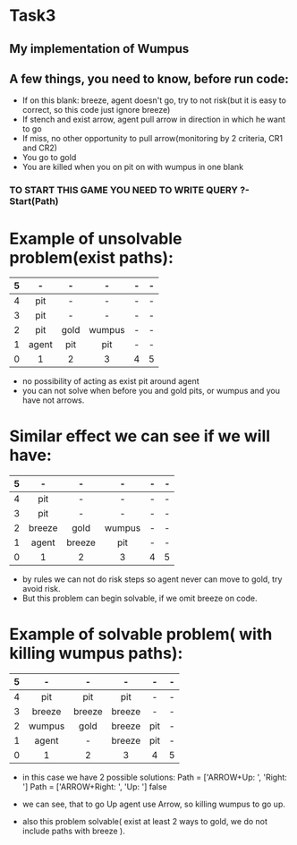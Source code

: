 # Task3
## My implementation of Wumpus


## A few things, you need to know, before run code:
- If on this blank: breeze, agent doesn't go, try to not risk(but it is easy to correct, so this code just ignore breeze)
- If stench and exist arrow, agent pull arrow in direction in which he want to go
- If miss, no other opportunity to pull arrow(monitoring by 2 criteria, CR1 and CR2)
- You go to gold
- You are killed when you on pit on with wumpus in one blank

### TO START THIS GAME YOU NEED TO WRITE QUERY ?- Start(Path)

# Example of unsolvable problem(exist paths):

| 5 |  -    |  -  |  -   |  -  | -  |
| :-| :---: | :--:| :---: | :----: | ----:|
| 4 | pit   |  -   |   -   |  -   |  -  |
| 3 | pit   |   -  |   -   |    - |  -  |
| 2 | pit   | gold|wumpus|   -  |  -  |
| 1 | agent | pit | pit  |  -   |  -  |
| 0 | 1     | 2   |  3   |  4  |  5 |
 * no possibility of acting as exist pit around agent
 * you can not solve when before you and gold pits, or wumpus and you have not arrows.
 
 # Similar effect we can see if we will have:
 | 5 |  -    |  -  |  -   |  -  | -  |
| :-| :---: | :--:| :---: | :----: | ----:|
| 4 | pit   |  -   |   -   |  -   |  -  |
| 3 | pit   |   -  |   -   |    - |  -  |
| 2 |  breeze| gold|wumpus|   -  |  -  |
| 1 | agent | breeze | pit  |  -   |  -  |
| 0 | 1     | 2   |  3   |  4  |  5 |
* by rules we can not do risk steps so agent never can move to gold, try avoid risk.
* But this problem can begin solvable, if we omit breeze on code.

# Example of solvable problem( with killing wumpus paths):

| 5 |  -    |  -  |  -   |  -  | -  |
| :-| :---: | :--:| :---: | :----: | ----:|
| 4 | pit   |  pit  |   pit |  -   |  -  |
| 3 | breeze   |   breeze |   breeze  |    - |  -  |
| 2 | wumpus  | gold| breeze|   pit |  -  |
| 1 | agent | -  | breeze  |  pit |  -  |
| 0 | 1     | 2   |  3   |  4  |  5 |
* in this case we have 2 possible solutions:
Path = ['ARROW+Up: ', 'Right: ']
Path = ['ARROW+Right: ', 'Up: ']
false

* we can see, that to go Up agent use Arrow, so killing wumpus to go up.
* also this problem solvable( exist at least 2 ways to gold, we do not include paths with breeze ).
